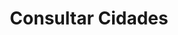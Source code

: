 ---
title: Consultar Cidades
api:
  file: TESTEBRUNINHO.json
  operationId: get_geo-cities-uf
hidden: false
---